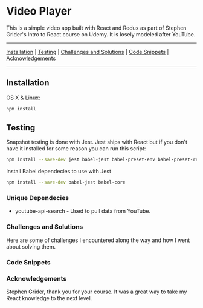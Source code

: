 # Video Player

This is a simple video app built with React and Redux as part of Stephen Grider's Intro to React course on Udemy.  It is losely modeled after YouTube.

***

[Installation](https://github.com/chris-malloy/video-player#installation) | [Testing](https://github.com/chris-malloy/video-player#testing) | [Challenges and Solutions](https://github.com/chris-malloy/video-player#challenges-and-solutions) | [Code Snippets](https://github.com/chris-malloy/video-player#code-snippets) | [Acknowledgements](https://github.com/chris-malloy/video-player#acknowledgements)

***

## Installation

OS X & Linux:

```sh
npm install
```

## Testing

Snapshot testing is done with Jest.  Jest ships with React but if you don't have it installed for some reason you can run this script:

```sh
npm install --save-dev jest babel-jest babel-preset-env babel-preset-react react-test-renderer
```

Install Babel dependecies to use with Jest

```sh
npm install --save-dev babel-jest babel-core
```

### Unique Dependecies

* youtube-api-search - Used to pull data from YouTube.

### Challenges and Solutions

Here are some of challenges I encountered along the way and how I went about solving them.

### Code Snippets

### Acknowledgements

Stephen Grider, thank you for your course.  It was a great way to take my React knowledge to the next level.